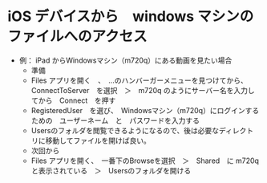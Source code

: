 # iOS デバイスから　windows マシンのファイルへのアクセス
* 例： iPad からWindowsマシン（m720q）にある動画を見たい場合
  * 準備
   * Files アプリを開く　、　...のハンバーガーメニューを見つけてから、ConnectToServer　を選択　＞　m720q のようにサーバー名を入力してから　Connect　を押す
   * RegisteredUser　を選び、　Windowsマシン（m720q）にログインするための　ユーザーネーム　と　パスワードを入力する　
   * Usersのフォルダを閲覧できるようになるので、後は必要なディレクトリに移動してファイルを開けば良い。
  * 次回から
   * Files アプリを開く、　一番下のBrowseを選択　＞　Shared　に m720q と表示されている　＞　Usersのフォルダを開ける　 
 
    
